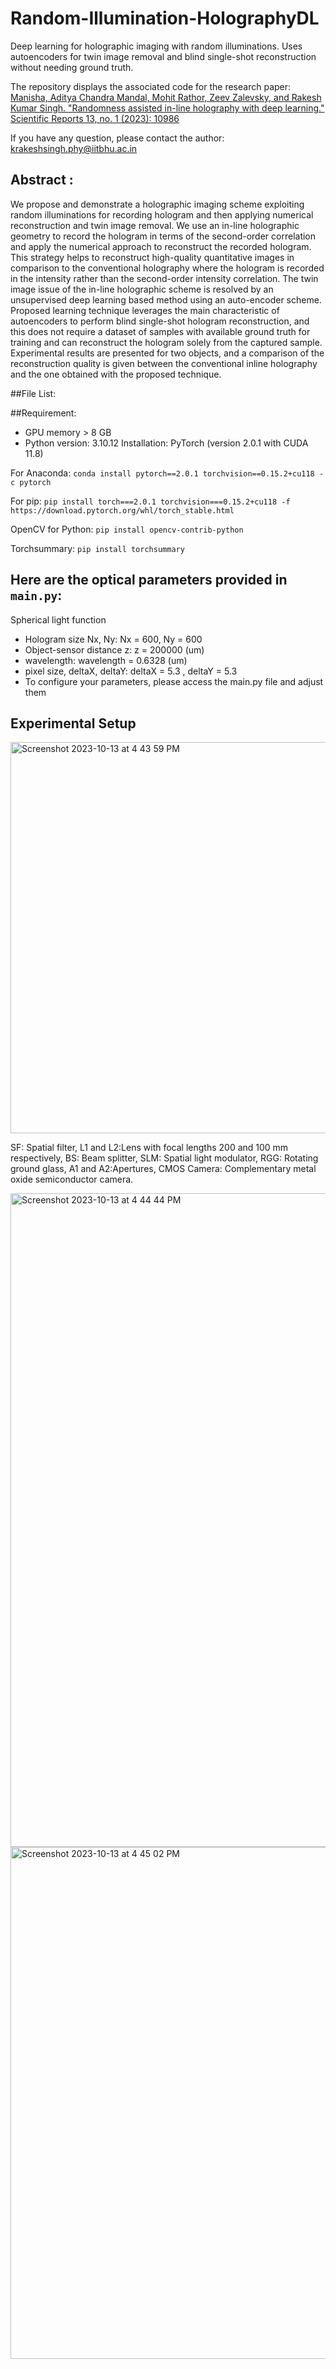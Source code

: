 # Random-Illumination-HolographyDL
Deep learning for holographic imaging with random illuminations. Uses autoencoders for twin image removal and blind single-shot reconstruction without needing ground truth.

The repository displays the associated code for the research paper:  [Manisha, Aditya Chandra Mandal, Mohit Rathor, Zeev Zalevsky, and Rakesh Kumar Singh. "Randomness assisted in-line holography with deep learning." Scientific Reports 13, no. 1 (2023): 10986](https://www.nature.com/articles/s41598-023-37810-w)

If you have any question, please contact the author: krakeshsingh.phy@iitbhu.ac.in

## Abstract : 
We propose and demonstrate a holographic imaging scheme exploiting random illuminations for recording hologram and then applying numerical reconstruction and twin image removal. We use an in-line holographic geometry to record the hologram in terms of the second-order correlation and apply the numerical approach to reconstruct the recorded hologram. This strategy helps to reconstruct high-quality quantitative images in comparison to the conventional holography where the hologram is recorded in the intensity rather than the second-order intensity correlation. The twin image issue of the in-line holographic scheme is resolved by an unsupervised deep learning based method using an auto-encoder scheme. Proposed learning technique leverages the main characteristic of autoencoders to perform blind single-shot hologram reconstruction, and this does not require a dataset of samples with available ground truth for training and can reconstruct the hologram solely from the captured sample. Experimental results are presented for two objects, and a comparison of the reconstruction quality is given between the conventional inline holography and the one obtained with the proposed technique.

##File List:

##Requirement:
- GPU memory > 8 GB
- Python version: 3.10.12
Installation:
PyTorch (version 2.0.1 with CUDA 11.8)

For Anaconda: `conda install pytorch==2.0.1 torchvision==0.15.2+cu118 -c pytorch`

For pip: `pip install torch===2.0.1 torchvision===0.15.2+cu118 -f https://download.pytorch.org/whl/torch_stable.html`

OpenCV for Python: `pip install opencv-contrib-python`

Torchsummary: `pip install torchsummary`

## Here are the optical parameters provided in `main.py`:
Spherical light function 
- Hologram size Nx, Ny: Nx = 600, Ny = 600
- Object-sensor distance z: z = 200000 (um)
- wavelength: wavelength = 0.6328 (um)
-  pixel size, deltaX, deltaY: deltaX = 5.3 , deltaY = 5.3
- To configure your parameters, please access the main.py file and adjust them
  
## Experimental Setup
<img width="626" alt="Screenshot 2023-10-13 at 4 43 59 PM" src="https://github.com/adityacmandal/Random-Illumination-HolographyDL/assets/95050827/21ebb0f2-2a54-46ac-810a-3657c6ead6d3">

SF: Spatial filter, L1 and L2:Lens with focal lengths 200 and 100 mm respectively, BS: Beam splitter, SLM: Spatial light modulator, RGG: Rotating ground glass, A1 and A2:Apertures, CMOS Camera: Complementary metal oxide semiconductor camera.

<img width="1046" alt="Screenshot 2023-10-13 at 4 44 44 PM" src="https://github.com/adityacmandal/Random-Illumination-HolographyDL/assets/95050827/8bc2728e-6a25-469b-b6ef-86205d977f98">

<img width="819" alt="Screenshot 2023-10-13 at 4 45 02 PM" src="https://github.com/adityacmandal/Random-Illumination-HolographyDL/assets/95050827/0fa332d4-1294-4543-82ac-eb3d74026940">
